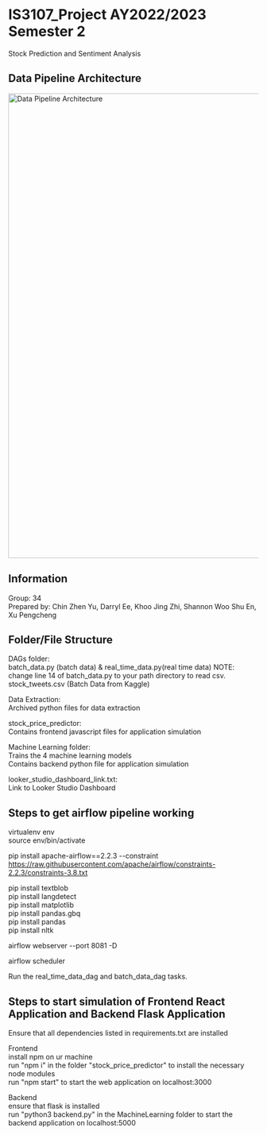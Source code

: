 # IS3107_Project AY2022/2023 Semester 2

Stock Prediction and Sentiment Analysis

## Data Pipeline Architecture
<img width="936" alt="Data Pipeline Architecture" src="https://github.com/Zhenyubbx/Stock-Prediction-Pipeline/assets/79489486/7fed60f3-0efe-498f-a85f-40b72aabab6d">


## Information

Group: 34  
Prepared by: Chin Zhen Yu, Darryl Ee, Khoo Jing Zhi, Shannon Woo Shu En, Xu Pengcheng

## Folder/File Structure

DAGs folder:  
batch_data.py (batch data) & real_time_data.py(real time data)
NOTE: change line 14 of batch_data.py to your path directory to read csv.  
stock_tweets.csv (Batch Data from Kaggle)

Data Extraction:  
Archived python files for data extraction

stock_price_predictor:  
Contains frontend javascript files for application simulation

Machine Learning folder:  
Trains the 4 machine learning models  
Contains backend python file for application simulation

looker_studio_dashboard_link.txt:  
Link to Looker Studio Dashboard

## Steps to get airflow pipeline working

virtualenv env  
source env/bin/activate

pip install apache-airflow==2.2.3 --constraint https://raw.githubusercontent.com/apache/airflow/constraints-2.2.3/constraints-3.8.txt

pip install textblob  
pip install langdetect  
pip install matplotlib  
pip install pandas.gbq  
pip install pandas  
pip install nltk

airflow webserver --port 8081 -D

airflow scheduler

Run the real_time_data_dag and batch_data_dag tasks.

## Steps to start simulation of Frontend React Application and Backend Flask Application

Ensure that all dependencies listed in requirements.txt are installed

Frontend  
install npm on ur machine  
run "npm i" in the folder "stock_price_predictor" to install the necessary node modules  
run "npm start" to start the web application on localhost:3000

Backend  
ensure that flask is installed  
run "python3 backend.py" in the MachineLearning folder to start the backend application on localhost:5000
